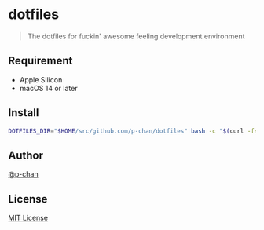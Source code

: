 # dotfiles

> The dotfiles for fuckin' awesome feeling development environment

## Requirement

- Apple Silicon
- macOS 14 or later

## Install

```sh
DOTFILES_DIR="$HOME/src/github.com/p-chan/dotfiles" bash -c "$(curl -fsSL https://raw.githubusercontent.com/p-chan/dotfiles/main/scripts/install.sh)"
```

## Author

[@p-chan](https://github.com/p-chan)

## License

[MIT License](LICENSE)
